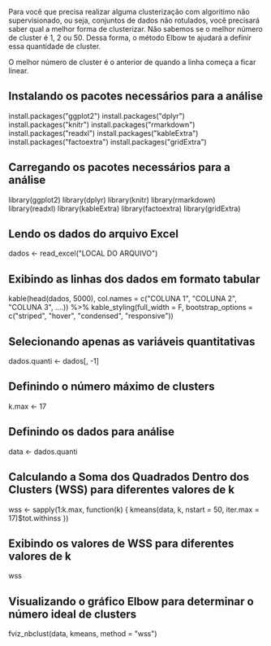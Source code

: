 Para você que precisa realizar alguma clusterização com algoritimo não supervisionado, ou seja, conjuntos de dados não rotulados, você precisará saber qual a melhor forma de clusterizar.
Não sabemos se o melhor número de cluster é 1, 2 ou 50. Dessa forma, o método Elbow te ajudará a definir essa quantidade de cluster. 

O melhor número de cluster é o anterior de quando a linha começa a ficar linear.

## Instalando os pacotes necessários para a análise
install.packages("ggplot2")
install.packages("dplyr")
install.packages("knitr")
install.packages("rmarkdown")
install.packages("readxl")
install.packages("kableExtra")
install.packages("factoextra")
install.packages("gridExtra")

## Carregando os pacotes necessários para a análise
library(ggplot2)
library(dplyr)
library(knitr)
library(rmarkdown)
library(readxl)
library(kableExtra)
library(factoextra)
library(gridExtra)

## Lendo os dados do arquivo Excel
dados <- read_excel("LOCAL DO ARQUIVO")

## Exibindo as linhas dos dados em formato tabular
kable(head(dados, 5000), col.names = c("COLUNA 1", "COLUNA 2", "COLUNA 3", ....)) %>% kable_styling(full_width = F, bootstrap_options = c("striped", "hover", "condensed", "responsive"))

## Selecionando apenas as variáveis quantitativas
dados.quanti <- dados[, -1]

## Definindo o número máximo de clusters
k.max <- 17

## Definindo os dados para análise
data <- dados.quanti

## Calculando a Soma dos Quadrados Dentro dos Clusters (WSS) para diferentes valores de k
wss <- sapply(1:k.max, function(k) {
  kmeans(data, k, nstart = 50, iter.max = 17)$tot.withinss
})

## Exibindo os valores de WSS para diferentes valores de k
wss

## Visualizando o gráfico Elbow para determinar o número ideal de clusters
fviz_nbclust(data, kmeans, method = "wss")

